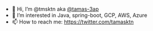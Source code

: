 - 👋 Hi, I’m @tmsktn aka [@tamas-3ap](https://github.com/tamas-3ap)
- 👀 I’m interested in Java, spring-boot, GCP, AWS, Azure
- 📫 How to reach me: https://twitter.com/tamasktn

<!---
tmsktn/tmsktn is a ✨ special ✨ repository because its `README.md` (this file) appears on your GitHub profile.
You can click the Preview link to take a look at your changes.
--->
